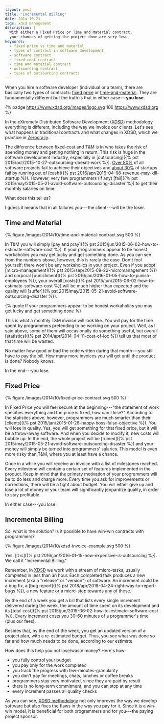 ```yaml
---
layout: post
title: "Incremental Billing"
date: 2014-10-21
tags: xdsd management
description: |
  With either a Fixed Price or Time and Material contract,
  your chances of getting the project done are very low.
keywords:
  - fixed price vs time and material
  - types of contract in software development
  - software contract
  - fixed cost contract
  - time and material contract
  - outsourcing contract
  - types of outsourcing contracts
---
```


When you hire a software developer (individual or a team), there are
basically two types of contracts:
[fixed price](https://en.wikipedia.org/wiki/Fixed-price_contract) or
[time-and-material](https://en.wikipedia.org/wiki/Time_and_materials).
They are fundamentally different but the truth is that in either case---**you lose**.

{% badge https://www.xdsd.org/images/logo.svg 100 https://www.xdsd.org %}

In the eXtremely Distributed Software Development
([XDSD](https://www.xdsd.org)) methodology everything is different, including
the way we invoice our clients. Let's see what happens in traditional
contracts and what changes in XDSD, which we practice
in [Zerocracy](https://www.zerocracy.com).

<!--more-->

The difference between fixed-cost and T&M is in who takes the risk of spending
money and getting nothing in return. This risk is huge in the software
development industry, especially in [outsourcing]({% pst 2015/oct/2015-10-27-outsourcing-doesnt-work %}).
[Over 80%](https://www.projectsmart.co.uk/docs/chaos-report.pdf) of all
software projects fail to achieve their objectives and
[about 30%](http://thenextweb.com/insider/2014/09/25/top-20-reasons-startups-fail-report/)
of startups fail by running out of
[cash]({% pst 2016/apr/2016-04-08-revenue-may-kill-startup %}).
However, very few programmers (if any)
[fail]({% pst 2015/may/2015-05-21-avoid-software-outsourcing-disaster %})
to get their monthly salaries on time.

What does this tell us?

I guess it means that in all failures you---the client---will be the loser.

## Time and Material

{% figure /images/2014/10/time-and-material-contract.svg 500 %}

In T&M you will simply
[pay and pray]({% pst 2015/jun/2015-06-02-how-to-estimate-software-cost %}).
If your programmers
appear to be honest workaholics you may get lucky and get something done.
As you can see from the numbers above, however, this is rarely the case. Don't fool yourself;
there won't be any workaholics in your project. Even if you adopt
[micro-management]({% pst 2015/sep/2015-09-22-micromanagement %})
and corporal [punishment]({% pst 2016/jan/2016-01-05-how-to-punish-employees %}), your overall
[costs]({% pst 2015/jun/2015-06-02-how-to-estimate-software-cost %})
will be much higher than expected and the quality will
[suffer]({% pst 2015/may/2015-05-21-avoid-software-outsourcing-disaster %}).

{% quote If your programmers appear to be honest workaholics you may get lucky and get something done %}

This is what a monthly T&M invoice will look like. You will pay for
the time spent by programmers pretending to be working on your project.
Well, as I said above, some of them will occasionally do something useful,
but overall
[statistics]({% pst 2014/apr/2014-04-11-cost-of-loc %})
tell us that most of that time will be wasted.

No matter how good or bad the code written during that month---you still have
to pay the bill. How many more invoices you will get until the
product is done? Nobody knows.

In the end---you lose.

## Fixed Price

{% figure /images/2014/10/fixed-price-contract.svg 500 %}

In Fixed Price you will feel secure at the beginning---"the statement
of work specifies everything and the price is fixed, how can I lose?"
According to the statistics above, however, programmers are much smarter than their
[clients]({% pst 2015/jan/2015-01-26-happy-boss-false-objective %}).
You will lose in quality. Yes, you will get something for that
fixed price, but it will be a throw-away software. And when you decide to
modify it, new costs will bubble up. In the end, the whole project will be
[ruined]({% pst 2015/may/2015-05-21-avoid-software-outsourcing-disaster %})
and your money will simply be turned into programmers' salaries. This model is even more
risky than T&M, where you at least have a chance.

Once in a while you will receive an invoice with a list of milestones reached.
Every milestone will contain a certain set of features implemented in
the product. Keep in mind that the primary motivation of your programmers will
be to do less and charge more. Every time you ask for improvements
or corrections, there will be a fight about budget. You will either give
up and lose a lot of money or your team will significantly jeopardize
quality, in order to stay profitable.

In either case---you lose.

## Incremental Billing

So, what is the solution? Is it possible to have win-win
contracts with programmers?

{% figure /images/2014/10/xdsd-invoice-example.svg 500 %}

Yes, [it is]({% pst 2016/jan/2016-01-19-how-expensive-is-outsourcing %}).
We call it "Incremental Billing."

Remember, in [XDSD](https://www.xdsd.org) we work with a stream of micro-tasks, usually completed
in less than an hour. Each completed task produces a new increment (aka a "release" or "version") of software.
An increment could be a bug fix, a [bug report]({% pst 2018/apr/2018-04-24-right-way-to-report-bugs %}),
a new feature or
a micro-step towards any of these.

By the end of a week you get a bill that lists every single increment
delivered during the week, the amount of time spent on its development
and its
[total cost]({% pst 2015/jun/2015-06-02-how-to-estimate-software-cost %}).
Every increment costs you 30-60 minutes of a programmer's
time (plus our fees).

Besides that, by the end of the week, you get an updated version
of a project plan, with a re-estimated budget. Thus, you see what was
done so far and how much needs to be done, according to our estimate.

How does this help you not lose/waste money? Here's how:

 * you fully control your budget
 * you pay only for the work completed
 * you track the progress with few-minutes-granularity
 * you don't pay for meetings, chats, lunches or coffee breaks
 * programmers stay very motivated, since they are paid by result
 * there is no long-term commitment, and you can stop at any time
 * every increment passes all quality checks

As you can see, [XDSD methodology](https://www.xdsd.org) not only
improves the way we develop software but also fixes the flaws in
the way you pay for it. Since it is a win-win model, it is beneficial
for both programmers and for you---the paying project sponsor.
